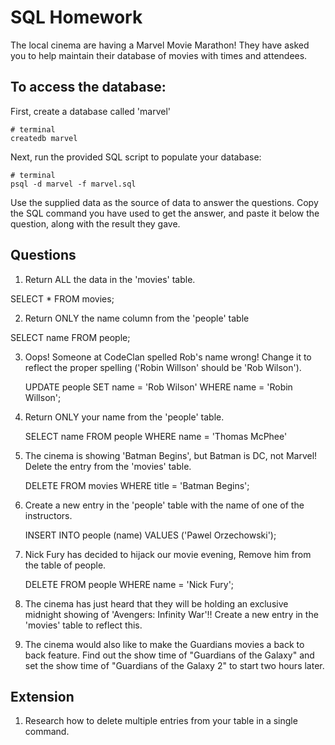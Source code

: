 # SQL Homework

The local cinema are having a Marvel Movie Marathon! They have asked you to help maintain their database of movies with times and attendees.

## To access the database:

First, create a database called 'marvel'

```
# terminal
createdb marvel
```

Next, run the provided SQL script to populate your database:

```
# terminal
psql -d marvel -f marvel.sql
```

Use the supplied data as the source of data to answer the questions. Copy the SQL command you have used to get the answer, and paste it below the question, along with the result they gave.

## Questions

1.  Return ALL the data in the 'movies' table.

   SELECT * FROM movies;

2.  Return ONLY the name column from the 'people' table

   SELECT name FROM people;

3.  Oops! Someone at CodeClan spelled Rob's name wrong! Change it to reflect the proper spelling ('Robin Willson' should be 'Rob Wilson').

    UPDATE people SET name = 'Rob Wilson' WHERE name = 'Robin Willson';

4.  Return ONLY your name from the 'people' table.

    SELECT name FROM people WHERE name = 'Thomas McPhee'

5.  The cinema is showing 'Batman Begins', but Batman is DC, not Marvel! Delete the entry from the 'movies' table.

    DELETE FROM movies WHERE title = 'Batman Begins';

6.  Create a new entry in the 'people' table with the name of one of the instructors.

    INSERT INTO people (name) VALUES ('Pawel Orzechowski');

7.  Nick Fury has decided to hijack our movie evening, Remove him from the table of people.

    DELETE FROM people WHERE name = 'Nick Fury';

8.  The cinema has just heard that they will be holding an exclusive midnight showing of 'Avengers: Infinity War'!! Create a new entry in the 'movies' table to reflect this.
9.  The cinema would also like to make the Guardians movies a back to back feature. Find out the show time of "Guardians of the Galaxy" and set the show time of "Guardians of the Galaxy 2" to start two hours later.

## Extension

1.  Research how to delete multiple entries from your table in a single command.
